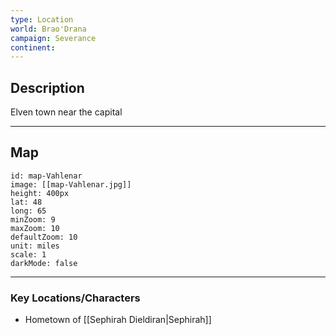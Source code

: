 ```yaml
---
type: Location
world: Brao'Drana
campaign: Severance
continent:
---
```


## Description

Elven town near the capital

---

## Map

```leaflet
id: map-Vahlenar
image: [[map-Vahlenar.jpg]]
height: 400px
lat: 48
long: 65
minZoom: 9
maxZoom: 10
defaultZoom: 10
unit: miles
scale: 1
darkMode: false
```

---

### Key Locations/Characters

- Hometown of [[Sephirah Dieldiran|Sephirah]]